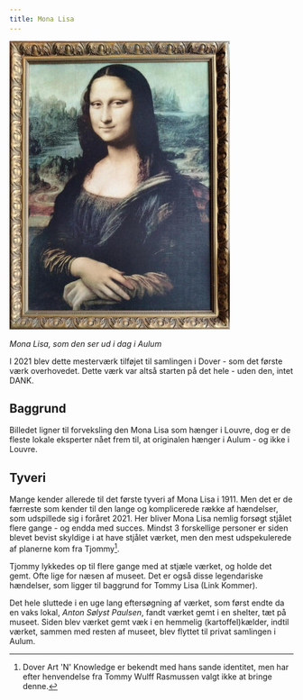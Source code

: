 ```yaml
---
title: Mona Lisa
---
```


[![Mona Lisa](/img/art/mona_LRes_front.jpg)](/img/art/mona_HRes_front.jpg)

*Mona Lisa, som den ser ud i dag i Aulum*

I 2021 blev dette mesterværk tilføjet til samlingen i Dover - som det første værk overhovedet. Dette værk var altså starten på det hele - uden den, intet DANK.

## Baggrund
Billedet ligner til forveksling den Mona Lisa som hænger i Louvre, dog er de fleste lokale eksperter nået frem til, at originalen hænger i Aulum - og ikke i Louvre. 

## Tyveri
Mange kender allerede til det første tyveri af Mona Lisa i 1911. Men det er de færreste som kender til den lange og komplicerede række af hændelser, som udspillede sig i foråret 2021. Her bliver Mona Lisa nemlig forsøgt stjålet flere gange - og endda med succes. Mindst 3 forskellige personer er siden blevet bevist skyldige i at have stjålet værket, men den mest udspekulerede af planerne kom fra Tjommy[^1]. 

Tjommy lykkedes op til flere gange med at stjæle værket, og holde det gemt. Ofte lige for næsen af museet. Det er også disse legendariske hændelser, som ligger til baggrund for Tommy Lisa (Link Kommer).

Det hele sluttede i en uge lang eftersøgning af værket, som først endte da en vaks lokal, *Anton Sølyst Paulsen*, fandt værket gemt i en shelter, tæt på museet. Siden blev værket gemt væk i en hemmelig (kartoffel)kælder, indtil værket, sammen med resten af museet, blev flyttet til privat samlingen i Aulum. 

[^1]: Dover Art 'N' Knowledge er bekendt med hans sande identitet, men har efter henvendelse fra Tommy Wulff Rasmussen valgt ikke at bringe denne.